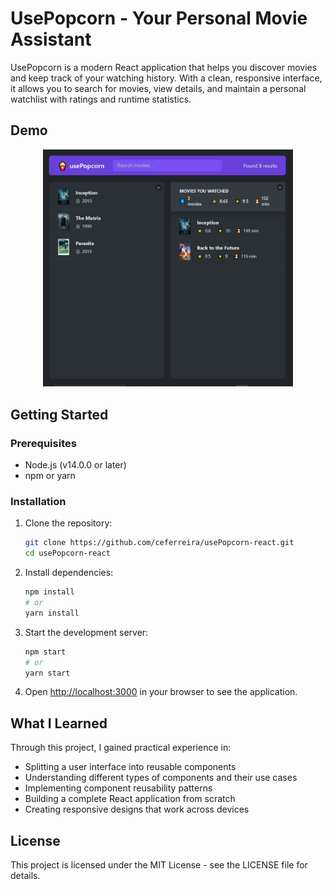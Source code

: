 # UsePopcorn - Your Personal Movie Assistant

UsePopcorn is a modern React application that helps you discover movies and keep track of your watching history. With a clean, responsive interface, it allows you to search for movies, view details, and maintain a personal watchlist with ratings and runtime statistics.

## Demo


<p align="center">
  <img src="public/usePopcorn.png" alt="Screenshot" width="400" />
</p>


##  Getting Started

### Prerequisites

- Node.js (v14.0.0 or later)
- npm or yarn

### Installation

1. Clone the repository:
   ```bash
   git clone https://github.com/ceferreira/usePopcorn-react.git
   cd usePopcorn-react
   ```

2. Install dependencies:
   ```bash
   npm install
   # or
   yarn install
   ```

3. Start the development server:
   ```bash
   npm start
   # or
   yarn start
   ```

4. Open [http://localhost:3000](http://localhost:3000) in your browser to see the application.


##  What I Learned

Through this project, I gained practical experience in:

- Splitting a user interface into reusable components
- Understanding different types of components and their use cases
- Implementing component reusability patterns
- Building a complete React application from scratch
- Creating responsive designs that work across devices



## License

This project is licensed under the MIT License - see the LICENSE file for details.

